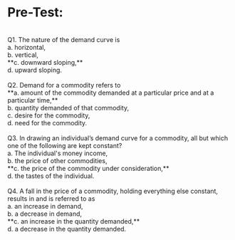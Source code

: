 # Pre-Test:
<br>
Q1. The nature of the demand curve is <br>
a. horizontal,<br>
b. vertical,<br>
**c. downward sloping,**<br>
d. upward sloping.<br>
<br>
Q2. Demand for a commodity refers to<br>
**a. amount of the commodity demanded at a particular price and at a particular time,**<br>
b. quantity demanded of that commodity,<br>
c. desire for the commodity,<br>
d. need for the commodity.<br>
<br>
Q3. In drawing an individual’s demand curve for a commodity, all but which one of the following are kept constant?<br>
a. The individual's money income,<br>
b. the price of other commodities,<br>
**c. the price of the commodity under consideration,**<br>
d. the tastes of the individual.<br>
<br>
Q4. A fall in the price of a commodity, holding everything else constant, results in and is referred to as <br>
a. an increase in demand,<br>
b. a decrease in demand,<br>
**c. an increase in the quantity demanded,**<br>
d. a decrease in the quantity demanded.<br>
